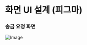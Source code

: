 # 화면 UI 설계 (피그마)

### 송금 요청 화면
![Image](https://github.com/user-attachments/assets/f1204042-7f60-43c8-ab88-b8d0ee0809e6)


